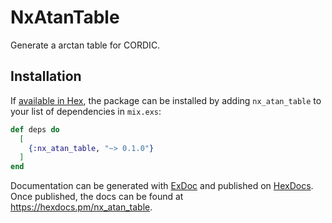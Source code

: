 # NxAtanTable

<!-- MODULEDOC -->
Generate a arctan table for CORDIC.
<!-- MODULEDOC -->

## Installation

If [available in Hex](https://hex.pm/docs/publish), the package can be installed
by adding `nx_atan_table` to your list of dependencies in `mix.exs`:

```elixir
def deps do
  [
    {:nx_atan_table, "~> 0.1.0"}
  ]
end
```

Documentation can be generated with [ExDoc](https://github.com/elixir-lang/ex_doc)
and published on [HexDocs](https://hexdocs.pm). Once published, the docs can
be found at <https://hexdocs.pm/nx_atan_table>.

